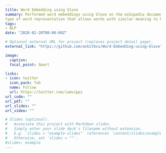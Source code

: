 ```yaml
---
title: Word Embedding using Glove
summary: Performed word embeddings using Glove on the wikipedia document of 'UIC' and created a scatter plot to see the clusters of the projections. These word embeddings are a 
type of word representation that allows words with similar meaning to have a similar representation.
tags:
- NLP
date: "2020-02-20T00:00:00Z"

# Optional external URL for project (replaces project detail page).
external_link: "https://github.com/ankitbvs/Word-Embedding-using-Glove"

image:
  caption: 
  focal_point: Smart

links:
- icon: twitter
  icon_pack: fab
  name: Follow
  url: https://twitter.com/iamvippi
url_code: ""
url_pdf: ""
url_slides: ""
url_video: ""

# Slides (optional).
#   Associate this project with Markdown slides.
#   Simply enter your slide deck's filename without extension.
#   E.g. `slides = "example-slides"` references `content/slides/example-slides.md`.
#   Otherwise, set `slides = ""`.
#slides: example
---
```


